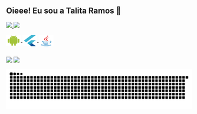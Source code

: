 ## Oieee! Eu sou a Talita Ramos 👋

<div>
  <a href="https://github.com/TalitaRamos">
  <img height="180em" src="https://github-readme-stats.vercel.app/api?username=TalitaRamos&show_icons=true&theme=dracula&include_all_commits=true&count_private=true"/>
  <img height="180em" src="https://github-readme-stats.vercel.app/api/top-langs/?username=TalitaRamos&layout=compact&langs_count=7&theme=dracula"/>
</div>

<div style="display: inline_block"><br>
  <img align="center" alt="Talita-Android" height="30" width="40" src="https://github.com/devicons/devicon/blob/master/icons/android/android-original.svg">
  <img align="center" alt="Talita-Flutter" height="30" width="40" src="https://github.com/devicons/devicon/blob/master/icons/flutter/flutter-original.svg">
  <img align="center" alt="Talita-Java" height="30" width="40" src="https://github.com/devicons/devicon/blob/master/icons/java/java-original.svg">
</div>
  
  ##
  
<div> 

  <a href = "mailto:talitasantosrd@gmail.com"><img src="https://img.shields.io/badge/-Gmail-%23333?style=for-the-badge&logo=gmail&logoColor=white" target="_blank"></a>
  <a href="https://www.linkedin.com/in/talita-ramos-7b3a59138/" target="_blank"><img src="https://img.shields.io/badge/-LinkedIn-%230077B5?style=for-the-badge&logo=linkedin&logoColor=white" target="_blank"></a> 
 
  ![Snake animation](https://github.com/TalitaRamos/TalitaRamos/blob/output/github-contribution-grid-snake.svg)
 
</div>

